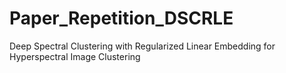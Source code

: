 # Paper_Repetition_DSCRLE
Deep Spectral Clustering with Regularized Linear Embedding for Hyperspectral Image Clustering

